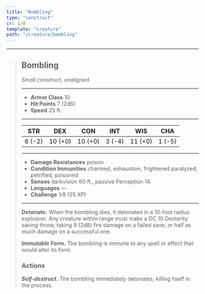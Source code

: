 ```yaml
---
title: "Bombling"
type: "construct"
cr: 1/8
template: "creature"
path: "/creature/bombling"
---
```


___
>
> ## Bombling
>*Small construct, unaligned*
> ___
>
> - **Armor Class** 10
> - **Hit Points** 7 (2d6)
> - **Speed** 25 ft.
>___
>
>|STR|DEX|CON|INT|WIS|CHA|
>|:---:|:---:|:---:|:---:|:---:|:---:|
>|6 (-2)|10 (+0)|10 (+0)|3 (-4)|11 (+0)|1 (-5)|
>___
>
> - **Damage Resistances** poison
> - **Condition Immunities** charmed, exhaustion, frightened paralyzed, petrified, poisoned
> - **Senses** darkvision 60 ft., passive Perception 14
> - **Languages** —
> - **Challenge** 1/8 (25 XP)
> ___
>
> ***Detonate.*** When the bombling dies, it detonates in a 10-foot radius explosion. Any creature within range must make a DC 10 Dexterity saving throw, taking 9 (2d8) fire damage on a failed save, or half as much damage on a successful one.
>
> ***Immutable Form.*** The bombling is immune to any spell or effect that would alter its form.
>
> ### Actions
> ***Self-destruct.*** The bombling immediately detonates, killing itself in the process.
